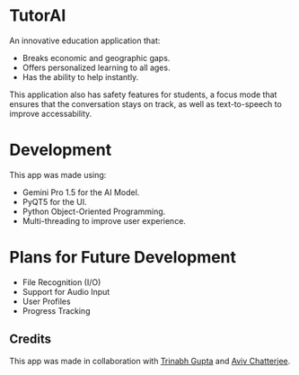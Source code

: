 # TutorAI
An innovative education application that:​
* Breaks economic and geographic gaps.​
* Offers personalized learning to all ages.​
* Has the ability to help instantly.

This application also has safety features for students, a focus mode that ensures that the conversation stays on track, as well as text-to-speech to improve accessability.

# Development
This app was made using:
* Gemini Pro 1.5 for the AI Model.
* PyQT5 for the UI.
* Python Object-Oriented Programming.
* Multi-threading to improve user experience.

# Plans for Future Development
* File Recognition (I/O)
* Support for Audio Input
* User Profiles
* Progress Tracking

## Credits
This app was made in collaboration with [Trinabh Gupta](https://github.com/trinabhgupta) and [Aviv Chatterjee](https://github.com/MightyTronkel).
